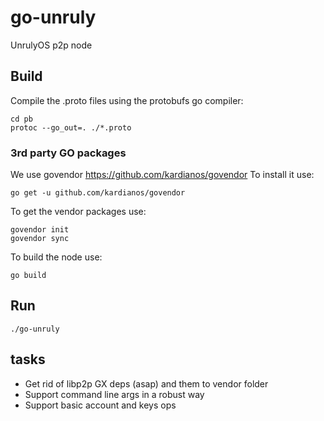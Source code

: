 # go-unruly
UnrulyOS p2p node

## Build

Compile the .proto files using the protobufs go compiler:

```
cd pb
protoc --go_out=. ./*.proto
```

### 3rd party GO packages
We use govendor https://github.com/kardianos/govendor
To install it use:

```
go get -u github.com/kardianos/govendor
```

To get the vendor packages use:
```
govendor init
govendor sync
```

To build the node use:

```
go build
```

## Run

```
./go-unruly
```

## tasks


- Get rid of libp2p GX deps (asap) and them to vendor folder
- Support command line args in a robust way 
- Support basic account and keys ops